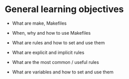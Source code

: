 # General learning objectives

* What are make, Makefiles

* When, why and how to use Makefiles

* What are rules and how to set and use them

* What are explicit and implicit rules

* What are the most common / useful rules

* What are variables and how to set and use them